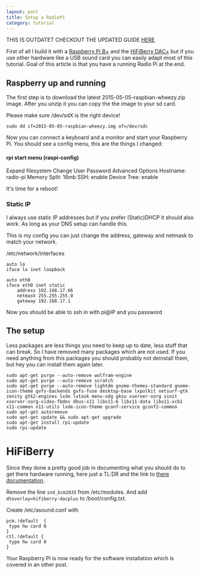 ```yaml
---
layout: post
title: Setup a RadioPi
category: tutorial
---
```


THIS IS OUTDATET CHECKOUT THE UPDATED GUIDE [HERE]( /2016-01-12-setup-a-radio-pi )


First of all I build it with a [Raspberry Pi B+]( https://www.raspberrypi.org/products/model-b-plus/ ) and the 
[HiFiBerry DAC+]( https://www.hifiberry.com/dacplus/ ) but if you use other hardware like a USB sound card 
you can easily adapt most of this tutorial. Goal of this article is that you have a running Radio Pi at the end. 

## Raspberry up and running

The first step is to download the latest 2015-05-05-raspbian-wheezy.zip image. After you unzip it you can copy the 
the image to your sd card.

Please make sure /dev/sdX is the right device!

```
sudo dd if=2015-05-05-raspbian-wheezy.img of=/dev/sdc
```

Now you can connect a keyboard and a monitor and start your Raspberry Pi.
You should see a config menu, this are the things I changed:

#### rpi start menu (raspi-config)
Expand filesystem
Change User Password
Advanced Options
    Hostname: radio-pi
    Memory Split: 16mb
    SSH: enable
    Device Tree: enable

It's time for a reboot!

### Static IP

I always use static IP addresses but if you prefer (Static)DHCP it should also work.
As long as your DNS setup can handle this.


This is my config you can just change the address, gateway and netmask to match your network.

/etc/network/interfaces

```
auto lo
iface lo inet loopback

auto eth0
iface eth0 inet static
    address 192.168.17.66
    netmask 255.255.255.0
    gateway 192.168.17.1
```

Now you should be able to ssh in with pi@IP and you password


## The setup 

Less packages are less things you need to keep up to date, less stuff that can break. 
So I have removed many packages which are not used. If you need anything from this packages
you should probably not deinstall them, but hey you can install them again later.

```
sudo apt-get purge --auto-remove wolfram-engine
sudo apt-get purge --auto-remove scratch
sudo apt-get purge --auto-remove lightdm gnome-themes-standard gnome-icon-theme gvfs-backends gvfs-fuse desktop-base lxpolkit netsurf-gtk zenity gtk2-engines lxde lxtask menu-xdg gksu xserver-xorg xinit xserver-xorg-video-fbdev dbus-x11 libx11-6 libx11-data libx11-xcb1 x11-common x11-utils lxde-icon-theme gconf-service gconf2-common
sudo apt-get autoremove
sudo apt-get update && sudo apt-get upgrade
sudo apt-get install rpi-update
sudo rpi-update
```

# HiFiBerry

Since they done a pretty good job in documenting what you should do to get 
there hardware running, here just a TL:DR and the link to [there documentation]( https://www.hifiberry.com/guides/configuring-linux-3-18-x/ ).

Remove the line `snd_bcm2835` from /etc/modules. And add `dtoverlay=hifiberry-dacplus` to /boot/config.txt.

Create /etc/asound.conf with 

```
pcm.!default  {
 type hw card 0
}
ctl.!default {
 type hw card 0
}
```

Your Raspberry Pi is now ready for the software installation which is covered in an other post.



